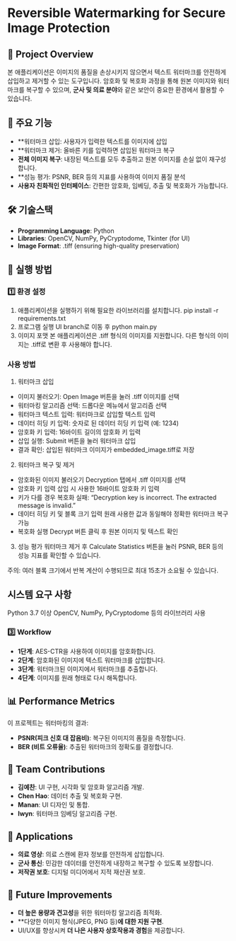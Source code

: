 # Reversible Watermarking for Secure Image Protection

## 📌 Project Overview
본 애플리케이션은 이미지의 품질을 손상시키지 않으면서 텍스트 워터마크를 안전하게 삽입하고 제거할 수 있는 도구입니다. 암호화 및 복호화 과정을 통해 원본 이미지와 워터마크를 복구할 수 있으며, **군사 및 의료 분야**와 같은 보안이 중요한 환경에서 활용할 수 있습니다.

## 🎯 주요 기능
- **워터마크 삽입: 사용자가 입력한 텍스트를 이미지에 삽입
- **워터마크 제거: 올바른 키를 입력하면 삽입된 워터마크 복구
- **전체 이미지 복구**: 내장된 텍스트를 모두 추출하고 원본 이미지를 손실 없이 재구성합니다.
- **성능 평가: PSNR, BER 등의 지표를 사용하여 이미지 품질 분석
- **사용자 친화적인 인터페이스**: 간편한 암호화, 임베딩, 추출 및 복호화가 가능합니다.

## 🛠️ 기술스택
- **Programming Language**: Python
- **Libraries**: OpenCV, NumPy, PyCryptodome, Tkinter (for UI)
- **Image Format**: .tiff (ensuring high-quality preservation)


## 🚀 실행 방법
### 1️⃣ 환경 설정
1. 애플리케이션을 실행하기 위해 필요한 라이브러리를 설치합니다.
pip install -r requirements.txt
2. 프로그램 실행
UI branch로 이동 후 python main.py
3. 이미지 포맷
본 애플리케이션은 .tiff 형식의 이미지를 지원합니다. 다른 형식의 이미지는 .tiff로 변환 후 사용해야 합니다.

### 사용 방법
1. 워터마크 삽입
- 이미지 불러오기: Open Image 버튼을 눌러 .tiff 이미지를 선택
- 워터마킹 알고리즘 선택: 드롭다운 메뉴에서 알고리즘 선택
- 워터마크 텍스트 입력: 워터마크로 삽입할 텍스트 입력
- 데이터 히딩 키 입력: 숫자로 된 데이터 히딩 키 입력 (예: 1234)
- 암호화 키 입력: 16바이트 길이의 암호화 키 입력
- 삽입 실행: Submit 버튼을 눌러 워터마크 삽입
- 결과 확인: 삽입된 워터마크 이미지가 embedded_image.tiff로 저장

2. 워터마크 복구 및 제거
- 암호화된 이미지 불러오기
Decryption 탭에서 .tiff 이미지를 선택
- 암호화 키 입력
삽입 시 사용한 16바이트 암호화 키 입력
- 키가 다를 경우 복호화 실패: “Decryption key is incorrect. The extracted message is invalid.”
- 데이터 히딩 키 및 블록 크기 입력
원래 사용한 값과 동일해야 정확한 워터마크 복구 가능
- 복호화 실행
Decrypt 버튼 클릭 후 원본 이미지 및 텍스트 확인

3. 성능 평가
워터마크 제거 후 Calculate Statistics 버튼을 눌러 PSNR, BER 등의 성능 지표를 확인할 수 있습니다.

주의: 여러 블록 크기에서 반복 계산이 수행되므로 최대 15초가 소요될 수 있습니다.

## 시스템 요구 사항
Python 3.7 이상
OpenCV, NumPy, PyCryptodome 등의 라이브러리 사용

### 3️⃣ Workflow
- **1단계**: AES-CTR을 사용하여 이미지를 암호화합니다.
- **2단계**: 암호화된 이미지에 텍스트 워터마크를 삽입합니다.
- **3단계**: 워터마크된 이미지에서 워터마크를 추출합니다.
- **4단계**: 이미지를 원래 형태로 다시 해독합니다.

## 📊 Performance Metrics
이 프로젝트는 워터마킹의 결과:
- **PSNR(피크 신호 대 잡음비)**: 복구된 이미지의 품질을 측정합니다.
- **BER (비트 오류율)**: 추출된 워터마크의 정확도를 결정합니다.
  
## 👥 Team Contributions
- **김예찬**: UI 구현, 시각화 및 암호화 알고리즘 개발.
- **Chen Hao**: 데이터 추출 및 복호화 구현.
- **Manan**: UI 디자인 및 통합.
- **Iwyn**: 워터마크 임베딩 알고리즘 구현.

## 📌 Applications
- **의료 영상**: 의료 스캔에 환자 정보를 안전하게 삽입합니다.
- **군사 통신**: 민감한 데이터를 안전하게 내장하고 복구할 수 있도록 보장합니다.
- **저작권 보호**: 디지털 미디어에서 지적 재산권 보호.

## 📢 Future Improvements
- **더 높은 용량과 견고성**을 위한 워터마킹 알고리즘 최적화.
- **다양한 이미지 형식(JPEG, PNG 등)**에 대한 지원 구현**.
- UI/UX를 향상시켜 **더 나은 사용자 상호작용과 경험**을 제공합니다.
